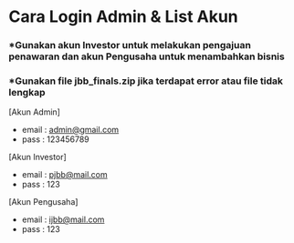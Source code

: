 # Cara Login Admin & List Akun

### *Gunakan akun Investor untuk melakukan pengajuan penawaran dan akun Pengusaha untuk menambahkan bisnis
### *Gunakan file jbb_finals.zip jika terdapat error atau file tidak lengkap

[Akun Admin]
- email  : admin@gmail.com
- pass   : 123456789

[Akun Investor]
- email  : pjbb@mail.com
- pass   : 123

[Akun Pengusaha]
- email  : ijbb@mail.com
- pass   : 123

